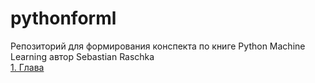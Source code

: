 # pythonforml
Репозиторий для формирования конспекта по книге Python Machine Learning автор Sebastian Raschka  
[1. Глава](https://github.com/babay2/pythonfoml/blob/master/1%20%D0%B3%D0%BB%D0%B0%D0%B2%D0%B0.md)
